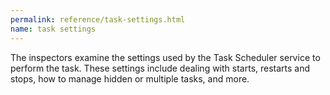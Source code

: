 ```yaml
---
permalink: reference/task-settings.html
name: task settings
---
```


The <task settings> inspectors examine the settings used by the Task Scheduler service to perform the task. These settings include dealing with starts, restarts and stops, how to manage hidden or multiple tasks, and more.